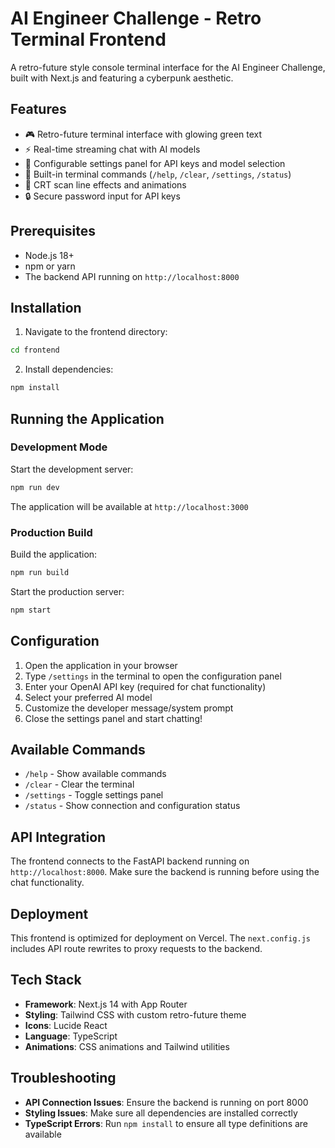 # AI Engineer Challenge - Retro Terminal Frontend

A retro-future style console terminal interface for the AI Engineer Challenge, built with Next.js and featuring a cyberpunk aesthetic.

## Features

- 🎮 Retro-future terminal interface with glowing green text
- ⚡ Real-time streaming chat with AI models
- 🔧 Configurable settings panel for API keys and model selection
- 📝 Built-in terminal commands (`/help`, `/clear`, `/settings`, `/status`)
- 🎨 CRT scan line effects and animations
- 🔒 Secure password input for API keys

## Prerequisites

- Node.js 18+ 
- npm or yarn
- The backend API running on `http://localhost:8000`

## Installation

1. Navigate to the frontend directory:
```bash
cd frontend
```

2. Install dependencies:
```bash
npm install
```

## Running the Application

### Development Mode

Start the development server:
```bash
npm run dev
```

The application will be available at `http://localhost:3000`

### Production Build

Build the application:
```bash
npm run build
```

Start the production server:
```bash
npm start
```

## Configuration

1. Open the application in your browser
2. Type `/settings` in the terminal to open the configuration panel
3. Enter your OpenAI API key (required for chat functionality)
4. Select your preferred AI model
5. Customize the developer message/system prompt
6. Close the settings panel and start chatting!

## Available Commands

- `/help` - Show available commands
- `/clear` - Clear the terminal
- `/settings` - Toggle settings panel
- `/status` - Show connection and configuration status

## API Integration

The frontend connects to the FastAPI backend running on `http://localhost:8000`. Make sure the backend is running before using the chat functionality.

## Deployment

This frontend is optimized for deployment on Vercel. The `next.config.js` includes API route rewrites to proxy requests to the backend.

## Tech Stack

- **Framework**: Next.js 14 with App Router
- **Styling**: Tailwind CSS with custom retro-future theme
- **Icons**: Lucide React
- **Language**: TypeScript
- **Animations**: CSS animations and Tailwind utilities

## Troubleshooting

- **API Connection Issues**: Ensure the backend is running on port 8000
- **Styling Issues**: Make sure all dependencies are installed correctly
- **TypeScript Errors**: Run `npm install` to ensure all type definitions are available